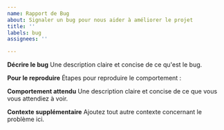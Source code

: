 ```yaml
---
name: Rapport de Bug
about: Signaler un bug pour nous aider à améliorer le projet
title: ''
labels: bug
assignees: ''

---
```


**Décrire le bug**
Une description claire et concise de ce qu'est le bug.

**Pour le reproduire**
Étapes pour reproduire le comportement :

**Comportement attendu**
Une description claire et concise de ce que vous vous attendiez à voir.

**Contexte supplémentaire**
Ajoutez tout autre contexte concernant le problème ici.

